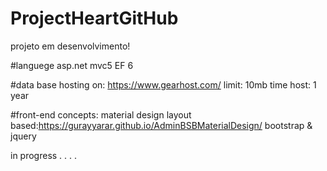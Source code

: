 # ProjectHeartGitHub

projeto em desenvolvimento!

#languege
asp.net mvc5
EF 6

#data base
hosting on: https://www.gearhost.com/
limit: 10mb
time host: 1 year

#front-end
concepts: material design
layout based:https://gurayyarar.github.io/AdminBSBMaterialDesign/
bootstrap & jquery

in progress . . . .
